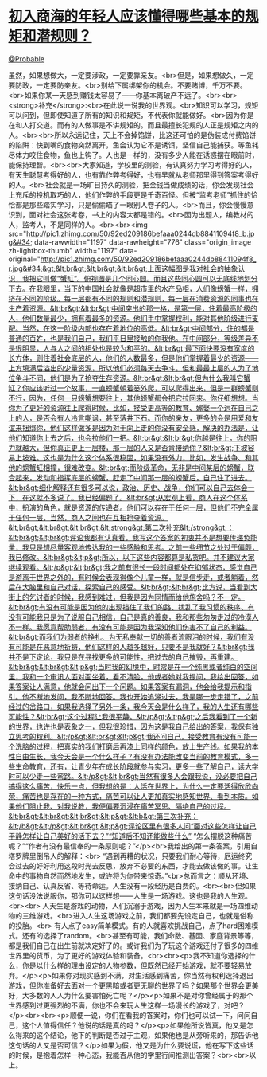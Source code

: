 
#  [初入商海的年轻人应该懂得哪些基本的规矩和潜规则？](https://zhihu.com/questions/27722576)



[@Probable](https://zhihu.com/people/99426d5e19953971b3207ca302de014a)

虽然，如果想做大，一定要涉政，一定要靠亲友。&lt;br&gt;但是，如果想做久，一定要防政，一定要防亲友。&lt;br&gt;别给下属绑架你的机会。不要赌博，千万不要。&lt;br&gt;如果你某一天感到赚钱太容易了——你基本离破产不远了。&lt;br&gt;&lt;br&gt;&lt;strong&gt;补充&lt;/strong&gt;:&lt;br&gt;在此说一说我的世界观。&lt;br&gt;知识可以学习，规矩可以问到，但即使知道了所有的知识和规矩，不代表你就能做好。&lt;br&gt;因为你是在和人打交道。而有的人做事是不讲规矩的。而且最擅长犯规的人正是规矩之内的人。&lt;br&gt;&lt;br&gt;所以永远记住，天上不会掉馅饼，比这还可怕的是伪装成付费馅饼的陷阱：快到嘴的食物突然离开，鱼会认为它不是诱饵，坚信自己能捕获。等鱼耗尽体力咬住食物，鱼也上钩了。人也是一样的，没有多少人能在诱惑摆在眼前时，能保持理智。&lt;br&gt;&lt;br&gt;大家知道，学校里的测验，有认真努力学习考得好的人，有天生聪慧考得好的人，也有靠作弊考得好，也有早就从老师那里得到答案考得好的人。&lt;br&gt;社会就是一场旷日持久的测验，把金钱当做成绩的话，你会发现社会上充斥的投机取巧的人，他们作弊的手段更是千奇百怪。但被“监考老师”抓住的恰恰都是那些踏实学习，只是偷偷瞄了一眼别人卷子的人。&lt;br&gt;而且，你会慢慢意识到，面对社会这张考卷，书上的内容大都是错的。&lt;br&gt;因为出题人，编教材的人，监考人，不是同样的人。&lt;br&gt;&lt;br&gt;&lt;img src=&#34;http://pic1.zhimg.com/50/92ed209186befaaa0244db88411094f8_b.jpg&#34; data-rawwidth=&#34;1197&#34; data-rawheight=&#34;776&#34; class=&#34;origin_image zh-lightbox-thumb&#34; width=&#34;1197&#34; data-original=&#34;http://pic1.zhimg.com/50/92ed209186befaaa0244db88411094f8_r.jpg&#34;&gt;&lt;br&gt;&lt;br&gt;&lt;br&gt;上面这幅图是我对社会的抽象认识，我把它叫做“蟹缸”。俯视图是几个同心圆。而且这些同心圆可以无底线地划分下去。在我眼里，当下的中国社会就像是超市里的水产品柜，人们像螃蟹一样，拥挤在不同的阶级。每一层都有不同的规则和潜规则，每一层在消费资源的同事也在生产着资源。&lt;br&gt;&lt;br&gt;中间突出的那一格，是第一层，住着最高阶级的人，他们数量最少，拥有着最多的资源。他们手中掌握权利，能对其他阶级进行支配。当然，在这一阶级内部也存在着地位的高低。&lt;br&gt;中间部分，住的都是普通的百姓，也是我们自己，我们平日里接触的你我他。在中间部分，等级差异不是很明显，人与人之间的相处也是较为和平的。&lt;br&gt;最下面快要没有宽度的长方体，则住着社会底层的人，他们的人数最多，但是他们掌握着最少的资源——上方填满后溢出的少量资源，所以他们必须每天去争斗，但和最最上层的人为了地位争斗不同，他们是为了抢夺生存资源。&lt;br&gt;&lt;br&gt;但为什么我叫它蟹缸？你应该听过一个故事，一直螃蟹朝着篓外爬，可以爬得出来，但是一群螃蟹则不行，因为，任何一只螃蟹想要往上，其他螃蟹都会把它拉回来。你仔细想想。当你为了更好的资源往上爬得时候，比如，接受更高等的教育、嫁娶一个远在自己之上的人，是否会有人冷言嘲讽，甚至落井下石。而你的亲友，更多的会是用爱和友谊来捆绑你，他们这样做多是因为对于向上走的你没有安全感，解决的办法是，让他们知道你上去之后，也会拉他们一把。&lt;br&gt;&lt;br&gt;你越是往上，你的阻力就越大，但你真正更上一层楼，那一层的人又是否肯接纳你？&lt;br&gt;下坡容易上坡难。这也是为什么这个体系很稳固，如果没有外力，比如，发生战争、和其他的螃蟹缸相撞，很难改变。&lt;br&gt;而阶级革命，无非是中间某层的螃蟹，联合起来，发动和指挥底层的螃蟹，赶走了中间那一层的螃蟹后，自己住了进去。&lt;br&gt;细化解释还有很多可以说，政治、历史、战争，你们可以自己去体会一下，在这就不多说了。我已经偏题了。&lt;br&gt;从宏观上看，商人在这个体系中，扮演的角色，就是资源的传递者。他们可以存在于任何一层，但他们不完全属于任何一层，当然，商人之间也在互相抢夺着资源。&lt;br&gt;&lt;br&gt;&lt;br&gt;&lt;strong&gt;第二次补充&lt;/strong&gt;：&lt;br&gt;&lt;br&gt;评论我都有认真看，我写这个答案的初衷并不是想要传递负能量，我只是想尽量客观地传达我的一些感触和思考。之前一些细节之处过于偏颇，我已修改。&lt;br&gt;&lt;p&gt;所以，以下这些内容都算是私货吧。并不建议大家继续观看。&lt;/p&gt;&lt;br&gt;我之前有很长一段时间都处在抑郁状态，感觉自己是游离于世界之外的，有时候会表现得像个儿童一样，就是信步走，或者躺着，然后在大脑里和自己对话，探索自己的感受。&lt;br&gt;&lt;br&gt;比方说，当看到大街上的乞讨者的时候，我感到难过，但我是因为同情而给他施舍吗？不一定。&lt;br&gt;有没有可能是因为他的出现挡住了我们的路、扰乱了我习惯的秩序、有没有可能我只是为了说服自己相信，自己是真的善良，我和那些匆匆走过的冷漠人不一样。我愿意帮助弱者，有没有可能是因为我深知他们伤害不了自己的利益。&lt;br&gt;而我们为弱者的挣扎、为无私奉献一切的善者流眼泪的时候，我们有没有可能是在恶意地祈祷，他们这样的人越多越好，只要不是我就好？&lt;br&gt;我并不是下定论，我只是在寻找更多的可能性，把过去的自己摧毁，再重建。&lt;br&gt;&lt;br&gt;&lt;p&gt;当时我的幻境中，时常是在一个纯黑或者纯白的空间里，我和一个审讯人面对面坐着，看不清脸，他或者她对我提问，我给出回答，如果答案让人满意，他就会问出下一个问题。如果答案有漏洞，他会给我提示和指引。他不断地发问，我不断地回答。我也开始追溯过去，我是哪一步走错了，之前经过的岔路口，如果我选择了另外一条，我今天会是什么样子，我的人生还有哪些可能性？&lt;br&gt;这个过程让我很平静。&lt;/p&gt;&lt;p&gt;之后我看到了一个新的世界，也许也是表象之一，但我很珍惜，因为这是我自己给出的答案，我保有独立思考的权利。&lt;/p&gt;&lt;br&gt;&lt;p&gt;我还问自己，接受教育有没有可能一个洗脑的过程，把真实的我们打磨后再漆上同样的颜色，放上生产线。如果我的本性自由生长，我今天会是一个什么样子？有没有办法能改变当前的教育模式，多一些生命教育，还有，让青少年在成长阶段就参与实习，更多一些了解自己，读大学时可以少走一些弯路。&lt;/p&gt;&lt;br&gt;当然有很多人会跟我说，没必要把自己搞得这么痛苦，快乐一点，但我想的是：人活在世界上，为什么一定要活得欣欣向荣，痛苦也是存在的一种方式，痛苦可以让人更加真实地感知世界、看到本质。如果他们阻止我、对我说教，我便偏要沉浸在痛苦冥思、隔绝自己的过程。&lt;br&gt;&lt;br&gt;&lt;br&gt;&lt;p&gt;&lt;b&gt;第三次补充：&lt;/b&gt;&lt;/p&gt;&lt;br&gt;&lt;p&gt;评论区里有很多人问“面对这些怎样让自己平静怎样让自己美好的活下去？”“知道后不知还能做些什么” “怎么摆脱这种痛苦呢？”“作者有没有最信奉的一条原则呢？”&lt;/p&gt;&lt;br&gt;我给出的第一条答案，引用自塔罗牌里倒吊人的解释：&lt;br&gt;
“遇到再糟的状况，只要我们耐心等待，厄运终究会过去的好好利用这段时光去反思，放弃不必要的东西，才能去做该做的事。让生命中的事物自然而然地发生，或许将为你带来惊奇。”&lt;br&gt;总而言之：顺从环境、接纳自己、认真反省、等待命运。人生没有一段经历是白费的。&lt;br&gt;&lt;br&gt;但如果这句话没法说服你，那你可以这样想——人生是一场游戏。这也是我的人生观。&lt;br&gt;&lt;br&gt;
人天生是游戏的动物，人们沉溺于游戏，因为人生本来就是一场四维动物的三维游戏。&lt;br&gt;进入人生这场游戏之前，我们都要先设定自己，也就是俗称的投胎。&lt;br&gt;
有人点了easy简单模式。有的人就喜欢挑战自己，点了hard困难模式。还有的选择了random。&lt;br&gt;甚至有可能，我们命数、基因、家庭背景等等，都是我们自己在出生前就决定好了的。或许我们为了玩这个游戏还付了很多的四维世界里的货币，为了更好的游戏体验和装备。&lt;br&gt;&lt;br&gt;&lt;p&gt;我不知道你选择的什么，你是以什么样的理由设定的人物参数，但既然已经开始游戏，就不要轻易放弃。&lt;/p&gt;&lt;p&gt;如果你对现实感到不满，对生活感到痛苦，你当然有权利选择退出游戏，但你准备好去面对一个更黑暗或者更无聊的世界了吗？如果那个世界会更美好，大多数的人人为什么要害怕死亡呢？&lt;/p&gt;&lt;p&gt;如果不是对你曾经属于的那个世界感到过更强烈的不满，你也不会来玩人生这样一场漫长的游戏了，对吧？&lt;/p&gt;&lt;br&gt;&lt;br&gt;&lt;p&gt;顺便一说，你们在看我的答案时，你们也可以试一下，问问自己，这个人值得信任？他说的话是真的吗？&lt;/p&gt;&lt;p&gt;如果他所说皆真，他又是怎么得来的这个结论，他下的判断是否过于主观，如果他也是从旁听来的，那告诉他这句话的人又是否可信？&lt;/p&gt;如果为假，他又是为什么要说谎，他在写下这些话的时候，是抱着怎样一种心态，我能否从他的字里行间推测出答案？&lt;br&gt;&lt;br&gt;以上。